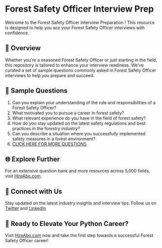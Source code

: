 # Forest Safety Officer Interview Prep

Welcome to the Forest Safety Officer Interview Preparation ! This resource is designed to help you ace your Forest Safety Officer interviews with confidence.

## 🚀 Overview

Whether you're a seasoned Forest Safety Officer or just starting in the field, this repository is tailored to enhance your interview readiness. We've curated a set of sample questions commonly asked in Forest Safety Officer interviews to help you prepare and succeed.

## 📝 Sample Questions

1. Can you explain your understanding of the role and responsibilities of a Forest Safety Officer?
2. What motivated you to pursue a career in forest safety?
3. What relevant experience do you have in the field of forest safety?
4. How do you stay updated on the latest safety regulations and best practices in the forestry industry?
5. Can you describe a situation where you successfully implemented safety measures in a forest environment?
6. [CLICK HERE FOR MORE QUESTIONS](https://hireabo.com/job/10_2_35/Forest%20Safety%20Officer)

## 🌐 Explore Further

For an extensive question bank and more resources across 5,000 fields, visit [HireAbo.com](https://www.hireabo.com).

## 📱 Connect with Us

Stay updated on the latest industry insights and interview tips. Follow us on [Twitter](https://twitter.com/hireabo) and [LinkedIn](https://www.linkedin.com/in/hire-abo-3609972a8/).

## 🚀 Ready to Elevate Your Python Career?

Visit [HireAbo.com](https://www.hireabo.com) now and take the first step towards a successful Forest Safety Officer career!